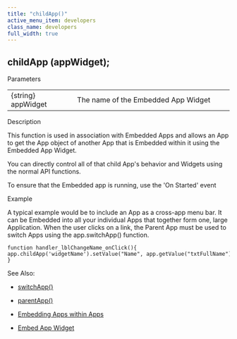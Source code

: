 ```yaml
---
title: "childApp()"
active_menu_item: developers
class_name: developers
full_width: true
---
```



## childApp (appWidget);

Parameters

<table>
<tr>
<td width="170">
{string} appWidget

</td>
<td width="1">
</td>
<td width="710">
The name of the Embedded App Widget

</td>
</tr>
</table>

Description

This function is used in association with Embedded Apps and allows an App to get the App object of another App that is Embedded within it using the Embedded App Widget.

You can directly control all of that child App's behavior and Widgets using the normal API functions.

To ensure that the Embedded app is running, use the 'On Started' event

Example

A typical example would be to include an App as a cross-app menu bar. It can be Embedded into all your individual Apps that together form one, large Application. When the user clicks on a link, the Parent App must be used to switch Apps using the app.switchApp() function.

    function handler_lblChangeName_onClick(){
    app.childApp('widgetName').setValue("Name", app.getValue("txtFullName"));
    }
   

See Also:

 - [switchApp()](switchapp)

 - [parentApp()](parentapp)

 - [Embedding Apps within Apps](../../../product-guide/advanced-features/embedding-apps-within-apps/index)

 - [Embed App Widget](../../../widget-properties-events/advanced/embed-app)

